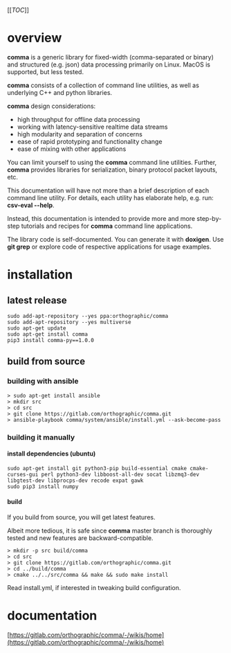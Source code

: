 [[_TOC_]]

# overview

**comma** is a generic library for fixed-width (comma-separated or binary) and structured (e.g. json) data processing primarily on Linux. MacOS is supported, but less tested.

**comma** consists of a collection of command line utilities, as well as underlying C++ and python libraries.

**comma** design considerations:
- high throughput for offline data processing
- working with latency-sensitive realtime data streams
- high modularity and separation of concerns
- ease of rapid prototyping and functionality change
- ease of mixing with other applications

You can limit yourself to using the **comma** command line utilities. Further, **comma** provides libraries for serialization, binary protocol packet layouts, etc.

This documentation will have not more than a brief description of each command line utility. For details, each utility has elaborate help, e.g. run: **csv-eval --help**.

Instead, this documentation is intended to provide more and more step-by-step tutorials and recipes for **comma** command line applications.

The library code is self-documented. You can generate it with **doxigen**. Use **git grep** or explore code of respective applications for usage examples.

# installation

## latest release

```
sudo add-apt-repository --yes ppa:orthographic/comma
sudo add-apt-repository --yes multiverse
sudo apt-get update
sudo apt-get install comma
pip3 install comma-py==1.0.0
```

## build from source
### building with ansible

```
> sudo apt-get install ansible
> mkdir src
> cd src
> git clone https://gitlab.com/orthographic/comma.git
> ansible-playbook comma/system/ansible/install.yml --ask-become-pass
```

### building it manually
#### install dependencies (ubuntu)
```
sudo apt-get install git python3-pip build-essential cmake cmake-curses-gui perl python3-dev libboost-all-dev socat libzmq3-dev libgtest-dev libprocps-dev recode expat gawk
sudo pip3 install numpy
```
#### build

If you build from source, you will get latest features.

Albeit more tedious, it is safe since **comma** master branch is thoroughly tested and new features are backward-compatible.

```
> mkdir -p src build/comma
> cd src
> git clone https://gitlab.com/orthographic/comma.git
> cd ../build/comma
> cmake ../../src/comma && make && sudo make install
```

Read install.yml, if interested in tweaking build configuration.

# documentation

[https://gitlab.com/orthographic/comma/-/wikis/home](https://gitlab.com/orthographic/comma/-/wikis/home)
